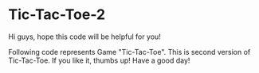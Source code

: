 # Tic-Tac-Toe-2
Hi guys, hope this code will be helpful for you!

Following code represents Game "Tic-Tac-Toe".
This is second version of Tic-Tac-Toe.
If you like it, thumbs up!
Have a good day!
